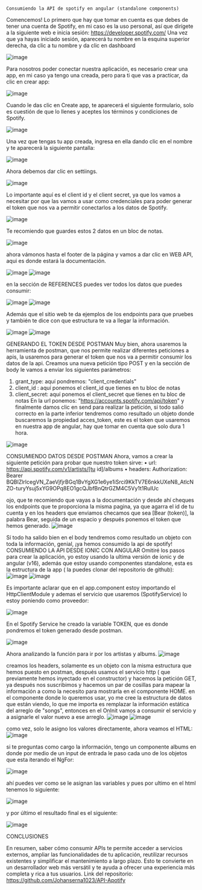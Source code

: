                                                                                   Consumiendo la API de spotify en angular (standalone components)


                                                                                  
Comencemos!
Lo primero que hay que tomar en cuenta es que debes de tener una cuenta de Spotify, en mi caso es la uso personal, así que dirígete a la siguiente web e inicia sesión: https://developer.spotify.com/
Una vez que ya hayas iniciado sesión, aparecerá tu nombre en la esquina superior derecha, da clic a tu nombre y da clic en dashboard

![image](https://github.com/Johanserna1023/API-Apotify/assets/93808275/59eee7c0-3d77-4aea-b331-a078373ee677)

 Para nosotros poder conectar nuestra aplicación, es necesario crear una app, en mi caso ya tengo una creada, pero para ti que vas a practicar, da clic en crear app:  

 ![image](https://github.com/Johanserna1023/API-Apotify/assets/93808275/3238b6df-57f8-4d15-af32-dedb0334cd45)

 Cuando le das clic en Create app, te aparecerá el siguiente formulario, solo es cuestión de que lo llenes y aceptes los términos y condiciones de Spotify.

 ![image](https://github.com/Johanserna1023/API-Apotify/assets/93808275/33b71432-bb5d-4ac9-a788-843eccdf1a98)

 Una vez que tengas tu app creada, ingresa en ella dando clic en el nombre y te aparecerá la siguiente pantalla:

 ![image](https://github.com/Johanserna1023/API-Apotify/assets/93808275/daa53090-df0a-4ac6-8911-7cba0efcd50b)

 Ahora debemos dar clic en settiings.

 ![image](https://github.com/Johanserna1023/API-Apotify/assets/93808275/27238794-fc7e-4daa-8027-fffde11f9d8b)

Lo importante aquí es el client id y el client secret, ya que los vamos a necesitar por que las vamos a usar como credenciales para poder generar el token que nos va a permitir conectarlos a los datos de Spotify.

![image](https://github.com/Johanserna1023/API-Apotify/assets/93808275/8e1dedca-7bec-44ec-b6e3-a39a6e20d349)

Te recomiendo que guardes estos 2 datos en un bloc de notas.

![image](https://github.com/Johanserna1023/API-Apotify/assets/93808275/3cbfc217-8740-4771-a53f-c35443d88b7b)

ahora vámonos hasta el footer de la página y vamos a dar clic en WEB API, aqui es donde estará la documentación.

![image](https://github.com/Johanserna1023/API-Apotify/assets/93808275/6b8a4354-2519-4099-9f8a-6835e3b4da11)
![image](https://github.com/Johanserna1023/API-Apotify/assets/93808275/c1cc0e44-bce2-4ef7-b472-5b6794d2bd77)

en la sección de REFERENCES puedes ver todos los datos que puedes consumir:

![image](https://github.com/Johanserna1023/API-Apotify/assets/93808275/b812e4e9-48eb-461a-98a7-d3c5ed8926d2)
![image](https://github.com/Johanserna1023/API-Apotify/assets/93808275/3c567db5-aa01-4c53-acd4-b63817b26f76)

Además que el sitio web te da ejemplos de los endpoints para que pruebes y también te dice con que estructura te va a llegar la información.

![image](https://github.com/Johanserna1023/API-Apotify/assets/93808275/27850f36-ae6b-407a-ad20-49ff8fc23dff)
![image](https://github.com/Johanserna1023/API-Apotify/assets/93808275/16c7b83d-1db8-4b9d-b4d3-be0c58efefcb)

GENERANDO EL TOKEN DESDE POSTMAN
Muy bien, ahora usaremos la herramienta de postman, que nos permite realizar diferentes peticiones a apis, la usaremos para generar el token que nos va a permitir consumir los datos de la api.
Creamos una nueva petición tipo POST y en la sección de body le vamos a enviar los siguientes parámetros:
1.	grant_type: aquí pondremos: "client_credentials"
2.	client_id : aquí ponemos el client_id que tienes en tu bloc de notas
3.	client_secret: aquí ponemos el client_secret que tienes en tu bloc de notas
En la url ponemos: "https://accounts.spotify.com/api/token" y finalmente damos clic en send para realizar la petición, si todo salió correcto en la parte inferior tendremos como resultado un objeto donde buscaremos la propiedad acces_token, este es el token que usaremos en nuestra app de angular, hay que tomar en cuenta que solo dura 1 hora.

![image](https://github.com/Johanserna1023/API-Apotify/assets/93808275/5b85ab91-00a0-4244-ad27-53c3bed2fa30)

CONSUMIENDO DATOS DESDE POSTMAN
Ahora, vamos a crear la siguiente petición para probar que nuestro token sirve:
•	url: https://api.spotify.com/v1/artists/[tu id]/albums
•	headers: Authorization: Bearer BQBlZlrlcegVN_ZaeVjfjrBGq1BvYgXG1e6ye1iSrci9KkTV7E6nkkUXeN8_AtlcNZO-turyYsuj5xYG9OPq8EO1gcQJbfBnQtrGZM4C5Vy1t1RuIUc

ojo, que te recomiendo que vayas a la documentación y desde ahí cheques los endpoints que te proporciona la misma pagina, ya que agarra el id de tu cuenta y en los headers que enviamos checamos que sea [Bear (token)], la palabra Bear, seguida de un espacio y después ponemos el token que hemos generado.
![image](https://github.com/Johanserna1023/API-Apotify/assets/93808275/16829e34-0abc-4907-932f-9e3991d60817)

Sí todo ha salido bien en el body tendremos como resultado un objeto con toda la información, genial, ¡ya hemos consumido la api de spotify!
CONSUMIENDO LA API DESDE IONIC CON ANGULAR
Omitiré los pasos para crear la aplicación, yo estoy usando la ultima versión de ionic y de angular (v16), además que estoy usando componentes standalone, esta es la estructura de la app ( la puedes clonar del repositorio de github):
![image](https://github.com/Johanserna1023/API-Apotify/assets/93808275/783f307b-67e3-462c-9787-66086a9aac64)
![image](https://github.com/Johanserna1023/API-Apotify/assets/93808275/add52842-35c3-4676-8dd8-ad2dbea59cea)

Es importante aclarar que en el app.component estoy importando el HttpClientModule y ademas el servicio que usaremos (SpotifyService) lo estoy poniendo como proveedor:

![image](https://github.com/Johanserna1023/API-Apotify/assets/93808275/11109699-6ae6-4921-868b-2aec6daae61f)

En el Spotify Service he creado la variable TOKEN, que es donde pondremos el token generado desde postman.

![image](https://github.com/Johanserna1023/API-Apotify/assets/93808275/897c3596-e0e9-446e-a768-f90fe4e6a56c)

Ahora analizando la función para ir por los artistas y albums.
![image](https://github.com/Johanserna1023/API-Apotify/assets/93808275/433007b1-39cd-4291-8c10-72cb3380253d)


creamos los headers, solamente es un objeto con la misma estructura que hemos puesto en postman, después usamos el servicio http ( que previamente hemos inyectado en el constructor) y hacemos la petición GET, ya después nos suscribimos y hacemos un par de cosillas para mapear la información a como la necesito para mostrarla en el componente HOME.
en el componente donde lo queremos usar, yo me cree la estructura de datos que están viendo, lo que me importa es remplazar la información estática del arreglo de "songs", entonces en el OnInit vamos a consumir el servicio y a asignarle el valor nuevo a ese arreglo.
![image](https://github.com/Johanserna1023/API-Apotify/assets/93808275/bfdc8e89-c0e8-4dbd-8233-7396caff9b9f)
![image](https://github.com/Johanserna1023/API-Apotify/assets/93808275/ce501fbe-3728-4310-b4f3-f26ee4031ae3)

como vez, solo le asigno los valores directamente, ahora veamos el HTML:
![image](https://github.com/Johanserna1023/API-Apotify/assets/93808275/f23a26e8-91c8-4a14-99f3-1836e900d842)

si te preguntas como cargo la información, tengo un componente albums en donde por medio de un input de entrada le paso cada uno de los objetos que esta iterando el NgFor:

![image](https://github.com/Johanserna1023/API-Apotify/assets/93808275/8dfdb0f2-b541-482a-9afb-c1eb244bc67b)

ahí puedes ver como se le asignan las variables y pues por ultimo en el html tenemos lo siguiente:

![image](https://github.com/Johanserna1023/API-Apotify/assets/93808275/ed58e98e-8acf-45a2-b4ca-3ea546fd1292)

y por último el resultado final es el siguiente:

![image](https://github.com/Johanserna1023/API-Apotify/assets/93808275/ae7f411a-671a-4a09-aaf4-96782031911e)

CONCLUSIONES

En resumen, saber cómo consumir APIs te permite acceder a servicios externos, ampliar las funcionalidades de tu aplicación, reutilizar recursos existentes y simplificar el mantenimiento a largo plazo. Esto te convierte en un desarrollador web más versátil y te ayuda a ofrecer una experiencia más completa y rica a tus usuarios.
Link del repositorio: https://github.com/Johanserna1023/API-Apotify














































